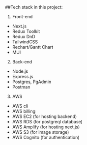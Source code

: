 ##Tech stack in this project:

1. Front-end

- Next.js
- Redux Toolkit
- Redux DnD
- TailwindCSS
- Rechart/Gantt Chart
- MUI

2. Back-end

- Node.js
- Express.js
- Postgres, PgAdmin
- Postman

3. AWS

- AWS cli
- AWS billing
- AWS EC2 (for hosting backend)
- AWS RDS (for postgreql database)
- AWS Amplify (for hosting next.js)
- AWS S3 (for image storage)
- AWS Cognito (for authentication)

<!-- Scripts Back-end -->

<!-- Scripts Front-end -->
